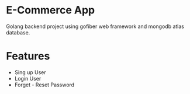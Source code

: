# E-Commerce App

Golang backend project using gofiber web framework and mongodb atlas database.

# Features

 - Sing up User
 - Login User
 - Forget - Reset Password
